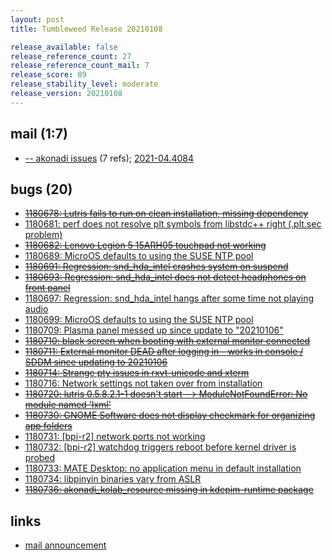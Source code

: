 ```yaml
---
layout: post
title: Tumbleweed Release 20210108

release_available: false
release_reference_count: 27
release_reference_count_mail: 7
release_score: 89
release_stability_level: moderate
release_version: 20210108
---
```


## mail (1:7)

- [-- akonadi issues](https://github.com/boombatower/tumbleweed-review/issues/10) (7 refs); [2021-04.4084](https://github.com/boombatower/tumbleweed-review/issues/10)

## bugs (20)

<!--more-->

- ~~[1180678: Lutris fails to run on clean installation, missing dependency](https://bugzilla.opensuse.org/show_bug.cgi?id=1180678)~~
- [1180681: perf does not resolve plt symbols from libstdc++ right (.plt.sec problem)](https://bugzilla.opensuse.org/show_bug.cgi?id=1180681)
- ~~[1180682: Lenovo Legion 5 15ARH05 touchpad not working](https://bugzilla.opensuse.org/show_bug.cgi?id=1180682)~~
- [1180689: MicroOS defaults to using the SUSE NTP pool](https://bugzilla.opensuse.org/show_bug.cgi?id=1180689)
- ~~[1180691: Regression: snd_hda_intel crashes system on suspend](https://bugzilla.opensuse.org/show_bug.cgi?id=1180691)~~
- ~~[1180693: Regression: snd_hda_intel does not detect headphones on front panel](https://bugzilla.opensuse.org/show_bug.cgi?id=1180693)~~
- [1180697: Regression: snd_hda_intel hangs after some time not playing audio](https://bugzilla.opensuse.org/show_bug.cgi?id=1180697)
- [1180699: MicroOS defaults to using the SUSE NTP pool](https://bugzilla.opensuse.org/show_bug.cgi?id=1180699)
- [1180709: Plasma panel messed up since update to "20210106"](https://bugzilla.opensuse.org/show_bug.cgi?id=1180709)
- ~~[1180710: black screen when booting with external monitor connected](https://bugzilla.opensuse.org/show_bug.cgi?id=1180710)~~
- ~~[1180711: External monitor DEAD after logging in - works in console / SDDM since updating to 20210106](https://bugzilla.opensuse.org/show_bug.cgi?id=1180711)~~
- ~~[1180714: Strange pty issues in rxvt-unicode and xterm](https://bugzilla.opensuse.org/show_bug.cgi?id=1180714)~~
- [1180716: Network settings not taken over from installation](https://bugzilla.opensuse.org/show_bug.cgi?id=1180716)
- ~~[1180720: lutris 0.5.8.2.1-1 doesn't start --> ModuleNotFoundError: No module named 'lxml'](https://bugzilla.opensuse.org/show_bug.cgi?id=1180720)~~
- ~~[1180730: GNOME Software does not display checkmark for organizing app folders](https://bugzilla.opensuse.org/show_bug.cgi?id=1180730)~~
- [1180731: \[bpi-r2\] network ports not working](https://bugzilla.opensuse.org/show_bug.cgi?id=1180731)
- [1180732: \[bpi-r2\] watchdog triggers reboot before kernel driver is probed](https://bugzilla.opensuse.org/show_bug.cgi?id=1180732)
- [1180733: MATE Desktop: no application menu in default installation](https://bugzilla.opensuse.org/show_bug.cgi?id=1180733)
- [1180734: libpinyin binaries vary from ASLR](https://bugzilla.opensuse.org/show_bug.cgi?id=1180734)
- ~~[1180736: akonadi_kolab_resource missing in kdepim-runtime package](https://bugzilla.opensuse.org/show_bug.cgi?id=1180736)~~



## links

- [mail announcement](https://github.com/boombatower/tumbleweed-review/issues/10)
